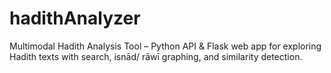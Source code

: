 # hadithAnalyzer
Multimodal Hadith Analysis Tool – Python API &amp; Flask web app for exploring Hadith texts with search, isnād/ rāwī graphing, and similarity detection.
